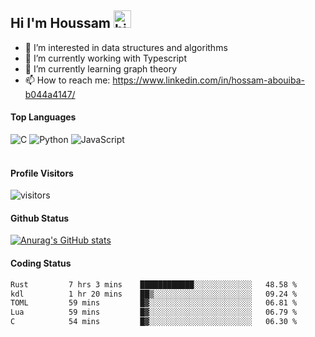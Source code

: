 ## Hi I'm Houssam <img src="https://user-images.githubusercontent.com/1303154/88677602-1635ba80-d120-11ea-84d8-d263ba5fc3c0.gif" width="28px" alt="hi">

- 👀 I’m interested in data structures and algorithms
- 🔭 I’m currently working with Typescript
- 🌱 I’m currently learning graph theory
- 📫 How to reach me: https://www.linkedin.com/in/hossam-abouiba-b044a4147/

#### Top Languages

![C](https://img.shields.io/badge/c-%2300599C.svg?style=for-the-badge&logo=c&logoColor=white)
![Python](https://img.shields.io/badge/python-%2314354C.svg?style=for-the-badge&logo=python&logoColor=white)
![JavaScript](https://img.shields.io/badge/javascript-%23323330.svg?style=for-the-badge&logo=javascript&logoColor=%23F7DF1E)
<br />
<br />
#### Profile Visitors
![visitors](https://visitor-badge.glitch.me/badge?page_id=project-HOSSAM.project-HOSSAM)

#### Github Status
[![Anurag's GitHub stats](https://github-readme-stats.vercel.app/api?username=0xPride&theme=tokyonight)](https://github.com/anuraghazra/github-readme-stats)

#### Coding Status
<!--START_SECTION:waka-->

```txt
Rust         7 hrs 3 mins    ████████████░░░░░░░░░░░░░   48.58 %
kdl          1 hr 20 mins    ██▒░░░░░░░░░░░░░░░░░░░░░░   09.24 %
TOML         59 mins         █▓░░░░░░░░░░░░░░░░░░░░░░░   06.81 %
Lua          59 mins         █▓░░░░░░░░░░░░░░░░░░░░░░░   06.79 %
C            54 mins         █▓░░░░░░░░░░░░░░░░░░░░░░░   06.30 %
```

<!--END_SECTION:waka-->
